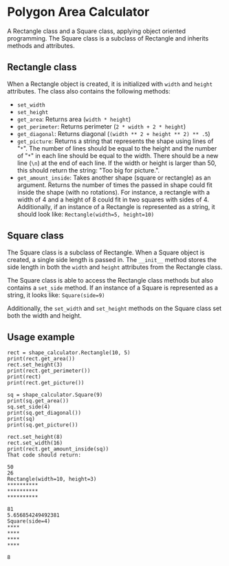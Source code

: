 # Polygon Area Calculator
A Rectangle class and a Square class, applying object oriented programming. The Square class is a subclass of Rectangle and inherits methods and attributes.

## Rectangle class
When a Rectangle object is created, it is initialized with `width` and `height` attributes. The class also contains the following methods:

- `set_width`
- `set_height`
- `get_area`: Returns area (`width * height`)
- `get_perimeter`: Returns perimeter (`2 * width + 2 * height`)
- `get_diagonal`: Returns diagonal (`(width ** 2 + height ** 2) ** .5`)
- `get_picture`: Returns a string that represents the shape using lines of "`*`". The number of lines should be equal to the height and the number of "`*`" in each line should be equal to the width. There should be a new line (`\n`) at the end of each line. If the width or height is larger than 50, this should return the string: "Too big for picture.".
- `get_amount_inside`: Takes another shape (square or rectangle) as an argument. Returns the number of times the passed in shape could fit inside the shape (with no rotations). For instance, a rectangle with a width of 4 and a height of 8 could fit in two squares with sides of 4.
Additionally, if an instance of a Rectangle is represented as a string, it should look like: `Rectangle(width=5, height=10)`

## Square class
The Square class is a subclass of Rectangle. When a Square object is created, a single side length is passed in. The `__init__` method stores the side length in both the `width` and `height` attributes from the Rectangle class.

The Square class is able to access the Rectangle class methods but also contains a `set_side` method. If an instance of a Square is represented as a string, it looks like: `Square(side=9)`

Additionally, the `set_width` and `set_height` methods on the Square class set both the width and height.

## Usage example
```
rect = shape_calculator.Rectangle(10, 5)
print(rect.get_area())
rect.set_height(3)
print(rect.get_perimeter())
print(rect)
print(rect.get_picture())

sq = shape_calculator.Square(9)
print(sq.get_area())
sq.set_side(4)
print(sq.get_diagonal())
print(sq)
print(sq.get_picture())

rect.set_height(8)
rect.set_width(16)
print(rect.get_amount_inside(sq))
That code should return:

50
26
Rectangle(width=10, height=3)
**********
**********
**********

81
5.656854249492381
Square(side=4)
****
****
****
****

8
```